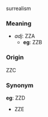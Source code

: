 surrealism
### Meaning
+ _adj_: ZZA
    + __eg__: ZZB

### Origin

ZZC

### Synonym

__eg__: ZZD

+ ZZE



